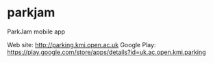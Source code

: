 parkjam
=======

ParkJam mobile app

Web site: http://parking.kmi.open.ac.uk 
Google Play: https://play.google.com/store/apps/details?id=uk.ac.open.kmi.parking
